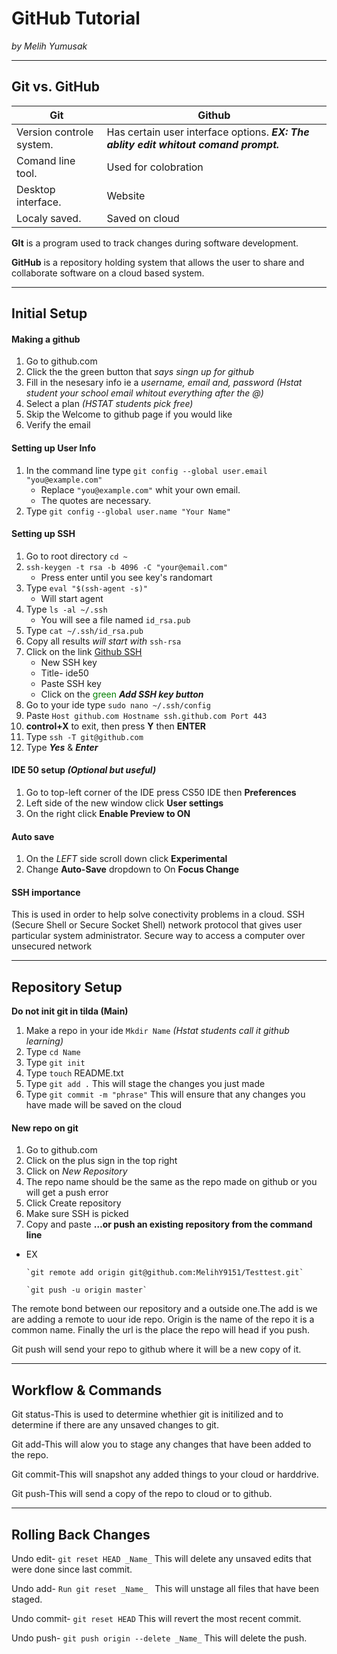 # GitHub Tutorial

_by Melih Yumusak_

---
## Git vs. GitHub
 Git|Github 
 -------------------|-------------------
 Version controle system.| Has certain user interface options. ___**EX:** The ablity edit whitout comand prompt.___ 
 Comand line tool.| Used for colobration 
 Desktop interface. | Website
 Localy saved. | Saved on cloud 
**GIt** is a program used to track changes during software development.

**GitHub** is a repository holding system that allows the user to share and collaborate software on a cloud based system. 


---
## Initial Setup

#### Making a github 
 1. Go to github.com 
 2. Click the the green button that _says singn up for github_
 3. Fill in the nesesary info ie a _username, email and, password_ _(Hstat student your school email whitout everything after the @)_
 4. Select a plan _(HSTAT students pick free)_ 
 5. Skip the Welcome to github page if you would like
 6. Verify the email

#### Setting up **User Info**
 1. In the command line type `git config --global user.email "you@example.com"`
    - Replace `"you@example.com"` whit your own email. 
    - The quotes are necessary. 
 2. Type `git config` `--global user.name "Your Name"`

#### Setting up SSH 
 1. Go to root directory ` cd ~ `
 2. `ssh-keygen -t rsa -b 4096 -C "your@email.com"`
    - Press enter until you see key's randomart
 3. Type `eval "$(ssh-agent -s)"`
    - Will start agent
 4. Type `ls -al ~/.ssh` 
    - You will see a file named `id_rsa.pub`
 5. Type `cat ~/.ssh/id_rsa.pub` 
 6. Copy all results _will start with_ `ssh-rsa`
 7. Click on the link [Github SSH](https://github.com/settings/keys)
    - New SSH key 
    - Title- ide50 
    - Paste SSH key 
    - Click on the <span style="color:Green">green</span> **_Add SSH key button_**
  8. Go to your ide type `sudo nano ~/.ssh/config`
  9. Paste   `Host github.com
      Hostname ssh.github.com
      Port 443`  
  10. **control+X** to exit, then press **Y** then **ENTER** 
  11. Type `ssh -T git@github.com`
  12. Type _**Yes**_ & _**Enter**_

#### IDE 50 setup _(Optional but useful)_
  1. Go to top-left corner of the IDE press CS50 IDE then **Preferences**
  2. Left side of the new window click **User settings** 
  3. On the right click **Enable Preview to ON**

#### Auto save 
  1. On the *LEFT* side  scroll down click **Experimental**
  2. Change **Auto-Save** dropdown to On **Focus Change**

#### SSH importance 
 This is used in order to help solve conectivity problems in a cloud. SSH (Secure Shell or Secure Socket Shell) network protocol that gives user particular system administrator. Secure way to access a computer over unsecured network

---

## Repository Setup
**Do not init git in tilda (Main)**
 1. Make a repo in your ide `Mkdir Name` _(Hstat students call it github learning)_
 2. Type `cd Name`
 3. Type `git init`
 4. Type `touch` README.txt
 2. Type `git add .` This will stage the changes you just made 
 3. Type `git commit -m "phrase"` This will ensure that any changes you have made will be saved on the cloud 

#### New repo on git 
 1. Go to github.com 
 2. Click on the plus sign in the top right 
 3. Click on _New Repository_
 4. The repo name should be the same as the repo made on github or you will get a push error 
 5. Click Create repository
 6. Make sure SSH is picked
 7. Copy and paste **…or push an existing repository from the command line**
   - EX 
   
         `git remote add origin git@github.com:MelihY9151/Testtest.git`
  
         `git push -u origin master`

 The remote bond between our repository and a outside one.The add is we are adding a remote to uour ide repo. Origin is the name of the repo it is a common name. Finally the url is the place the repo will head if you push.  

 Git push will send your repo to github where it will be a new copy of it.  

---


## Workflow & Commands
  Git status-This is used to determine whethier git is initilized and to determine if there are any unsaved changes to git. 
  
  Git add-This will alow you to stage any changes that have been added to the repo. 
  
  Git commit-This will snapshot any added things to your cloud or harddrive. 
  
  Git push-This will send a copy of the repo to cloud or to github. 


---
## Rolling Back Changes

Undo edit- `git reset HEAD _Name_` This will delete any unsaved edits that were done since last commit. 

Undo add- `Run git reset _Name_ ` This will unstage all files that have been staged. 

Undo commit- `git reset HEAD` This will revert the most recent commit.  

Undo push- `git push origin --delete _Name_` This will delete the push. 
